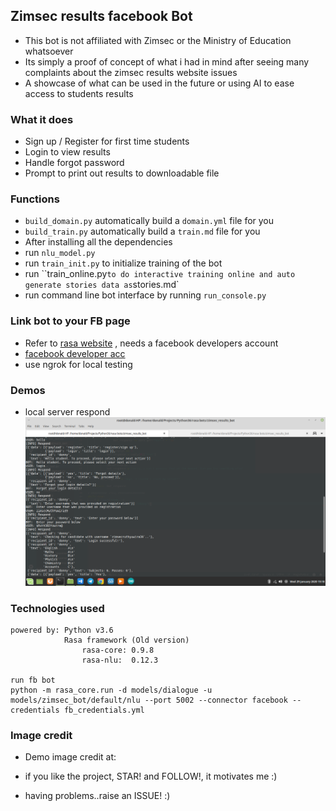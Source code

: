 ## Zimsec results facebook Bot
- This bot is not affiliated with Zimsec or the Ministry of Education whatsoever
- Its simply a proof of concept of what i had in mind after seeing many complaints about the zimsec results website issues
- A showcase of what can be used in the future or using AI to ease access to students results

### What it does
- Sign up / Register for first time students
- Login to view results
- Handle forgot password
- Prompt to print out results to downloadable file

### Functions
- `build_domain.py` automatically build a `domain.yml` file for you
- `build_train.py` automatically build a `train.md` file for you
- After installing all the dependencies
- run `nlu_model.py`
- run `train_init.py` to initialize training of the bot
- run ``train_online.py` to do interactive training online and auto generate stories data as `stories.md`
- run command line bot interface by running `run_console.py`

### Link bot to your FB page
- Refer to [rasa website](https://legacy-docs.rasa.com/docs/core/0.9.8/connectors/#facebook-messenger-setup) , needs a facebook developers account
- [facebook developer acc](https://developers.facebook.com/)
- use ngrok for local testing

### Demos
- local server respond
![respond](images/local_server.png)

### Technologies used
```buildoutcfg
powered by: Python v3.6
            Rasa framework (Old version)
                rasa-core: 0.9.8
                rasa-nlu:  0.12.3

run fb bot
python -m rasa_core.run -d models/dialogue -u models/zimsec_bot/default/nlu --port 5002 --connector facebook --credentials fb_credentials.yml

```
### Image credit
- Demo image credit at: [](https://zimtrending.co.zw/2020/01/18/pic-waddilove-high-school-wizkid-36-points-zimsec-alevel-2019/)

- if you like the project, STAR! and FOLLOW!, it motivates me :)
- having problems..raise an ISSUE! :)
